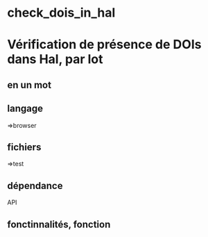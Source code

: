 # check_dois_in_hal
<h1>Vérification de présence de DOIs dans Hal, par lot</h1>
<h2>en un mot</h2>
<h2>langage</h2>
=>browser
<h2>fichiers</h2>
=>test
<h2>dépendance</h2>
API
<h2>fonctinnalités, fonction</h2>

